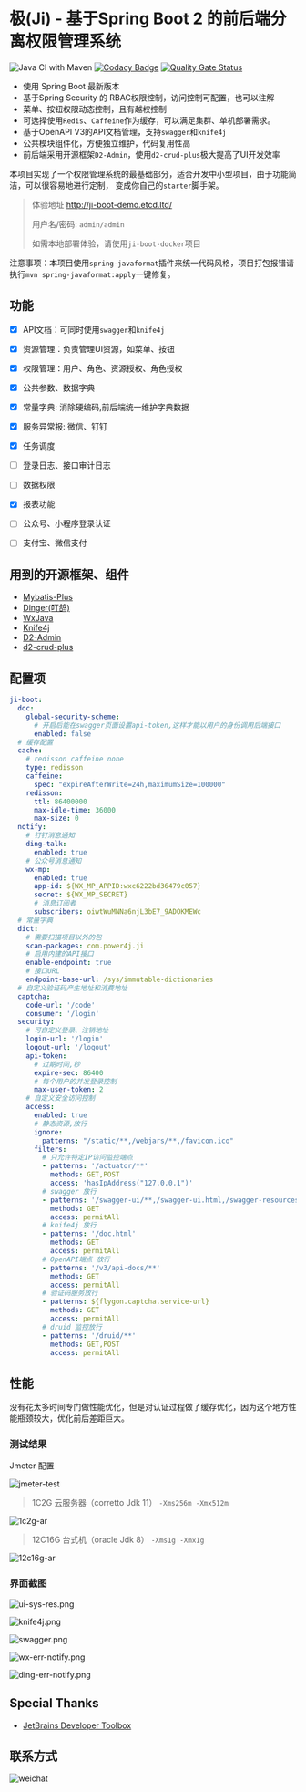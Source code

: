 # 极(Ji) - 基于Spring Boot 2 的前后端分离权限管理系统

![Java CI with Maven](https://github.com/power4j/ji-boot/workflows/Java%20CI%20with%20Maven/badge.svg)
[![Codacy Badge](https://api.codacy.com/project/badge/Grade/ed364ed75f234c7c9ae26e3862849aa3)](https://app.codacy.com/gh/power4j/ji-boot?utm_source=github.com&utm_medium=referral&utm_content=power4j/ji-boot&utm_campaign=Badge_Grade)
[![Quality Gate Status](https://sonarcloud.io/api/project_badges/measure?project=power4j_ji-boot&metric=alert_status)](https://sonarcloud.io/dashboard?id=power4j_ji-boot)

- 使用 Spring Boot 最新版本
- 基于Spring Security 的 RBAC权限控制，访问控制可配置，也可以注解
- 菜单、按钮权限动态控制，且有越权控制
- 可选择使用`Redis`、`Caffeine`作为缓存，可以满足集群、单机部署需求。
- 基于OpenAPI V3的API文档管理，支持`swagger`和`knife4j`
- 公共模块组件化，方便独立维护，代码复用性高
- 前后端采用开源框架`D2-Admin`，使用`d2-crud-plus`极大提高了UI开发效率

本项目实现了一个权限管理系统的最基础部分，适合开发中小型项目，由于功能简洁，可以很容易地进行定制，
变成你自己的`starter`脚手架。


> 体验地址 http://ji-boot-demo.etcd.ltd/
> 
>用户名/密码: `admin/admin`
>
> 如需本地部署体验，请使用`ji-boot-docker`项目


注意事项：本项目使用`spring-javaformat`插件来统一代码风格，项目打包报错请执行`mvn spring-javaformat:apply`一键修复。

## 功能

- [x] API文档：可同时使用`swagger`和`knife4j`
- [x] 资源管理：负责管理UI资源，如菜单、按钮
- [x] 权限管理：用户、角色、资源授权、角色授权
- [x] 公共参数、数据字典
- [x] 常量字典: 消除硬编码,前后端统一维护字典数据
- [x] 服务异常报: 微信、钉钉
- [x] 任务调度
- [ ] 登录日志、接口审计日志
- [ ] 数据权限
- [x] 报表功能
- [ ] 公众号、小程序登录认证
- [ ] 支付宝、微信支付


## 用到的开源框架、组件

- [Mybatis-Plus](https://github.com/baomidou/mybatis-plus)
- [Dinger(叮鸽)](https://github.com/AnswerAIL/dingtalk-spring-boot-starter)
- [WxJava](https://github.com/Wechat-Group/WxJava)
- [Knife4j](https://gitee.com/xiaoym/knife4j)
- [D2-Admin](https://github.com/d2-projects/d2-admin)
- [d2-crud-plus](https://github.com/greper/d2-crud-plus)


## 配置项

```yaml
ji-boot:
  doc:
    global-security-scheme: 
      # 开启后能在swagger页面设置api-token,这样才能以用户的身份调用后端接口
      enabled: false
  # 缓存配置
  cache:
    # redisson caffeine none
    type: redisson
    caffeine:
      spec: "expireAfterWrite=24h,maximumSize=100000"
    redisson:
      ttl: 86400000
      max-idle-time: 36000
      max-size: 0
  notify:
    # 钉钉消息通知
    ding-talk:
      enabled: true
    # 公众号消息通知
    wx-mp:
      enabled: true
      app-id: ${WX_MP_APPID:wxc6222bd36479c057}
      secret: ${WX_MP_SECRET}
      # 消息订阅者
      subscribers: oiwtWuMNNa6njL3bE7_9ADOKMEWc
  # 常量字典
  dict:
    # 需要扫描项目以外的包
    scan-packages: com.power4j.ji
    # 启用内建的API接口
    enable-endpoint: true
    # 接口URL
    endpoint-base-url: /sys/immutable-dictionaries
  # 自定义验证码产生地址和消费地址
  captcha:
    code-url: '/code'
    consumer: '/login'
  security:
    # 可自定义登录、注销地址
    login-url: '/login'
    logout-url: '/logout'
    api-token:
      # 过期时间,秒
      expire-sec: 86400
      # 每个用户的并发登录控制
      max-user-token: 2
    # 自定义安全访问控制
    access:
      enabled: true
      # 静态资源,放行
      ignore:
        patterns: "/static/**,/webjars/**,/favicon.ico"
      filters:
        # 只允许特定IP访问监控端点
        - patterns: '/actuator/**'
          methods: GET,POST
          access: 'hasIpAddress("127.0.0.1")'
        # swagger 放行
        - patterns: '/swagger-ui/**,/swagger-ui.html,/swagger-resources'
          methods: GET
          access: permitAll
        # knife4j 放行  
        - patterns: '/doc.html'
          methods: GET
          access: permitAll
        # OpenAPI端点 放行    
        - patterns: '/v3/api-docs/**'
          methods: GET
          access: permitAll
        # 验证码服务放行  
        - patterns: ${flygon.captcha.service-url}
          methods: GET
          access: permitAll
        # druid 监控放行  
        - patterns: '/druid/**'
          methods: GET,POST
          access: permitAll

```

## 性能

没有花太多时间专门做性能优化，但是对认证过程做了缓存优化，因为这个地方性能瓶颈较大，优化前后差距巨大。

### 测试结果

Jmeter 配置

![jmeter-test](docs/assets/img/testing/1c2g-1.png)

> 1C2G 云服务器（corretto Jdk 11） `-Xms256m -Xmx512m`

![1c2g-ar](docs/assets/img/testing/1c2g-ar.png)


> 12C16G 台式机（oracle Jdk 8） `-Xms1g -Xmx1g`

![12c16g-ar](docs/assets/img/testing/12c16g-ar.png)


### 界面截图

![ui-sys-res.png](docs/assets/img/testing/ui-sys-res.png)


![knife4j.png](docs/assets/img/testing/knife4j.png)


![swagger.png](docs/assets/img/testing/swagger.png)


![wx-err-notify.png](docs/assets/img/testing/wx-err-notify.png)


![ding-err-notify.png](docs/assets/img/testing/ding-err-notify.png)


## Special Thanks

- [JetBrains Developer Toolbox](https://www.jetbrains.com/?from=sequence)


 ## 联系方式
 

![weichat](docs/assets/img/wei-chat.png)

